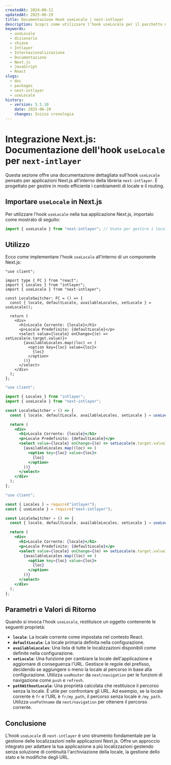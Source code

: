 ```yaml
---
createdAt: 2024-08-11
updatedAt: 2025-06-29
title: Documentazione Hook useLocale | next-intlayer
description: Scopri come utilizzare l'hook useLocale per il pacchetto next-intlayer
keywords:
  - useLocale
  - dizionario
  - chiave
  - Intlayer
  - Internazionalizzazione
  - Documentazione
  - Next.js
  - JavaScript
  - React
slugs:
  - doc
  - packages
  - next-intlayer
  - useLocale
history:
  - version: 5.5.10
    date: 2025-06-29
    changes: Inizio cronologia
---
```


# Integrazione Next.js: Documentazione dell'hook `useLocale` per `next-intlayer`

Questa sezione offre una documentazione dettagliata sull'hook `useLocale` pensato per applicazioni Next.js all'interno della libreria `next-intlayer`. È progettato per gestire in modo efficiente i cambiamenti di locale e il routing.

## Importare `useLocale` in Next.js

Per utilizzare l'hook `useLocale` nella tua applicazione Next.js, importalo come mostrato di seguito:

```javascript
import { useLocale } from "next-intlayer"; // Usato per gestire i locali e il routing in Next.js
```

## Utilizzo

Ecco come implementare l'hook `useLocale` all'interno di un componente Next.js:

```tsx fileName="src/components/LocaleSwitcher.tsx" codeFormat="typescript"
"use client";

import type { FC } from "react";
import { Locales } from "intlayer";
import { useLocale } from "next-intlayer";

const LocaleSwitcher: FC = () => {
  const { locale, defaultLocale, availableLocales, setLocale } = useLocale();

  return (
    <div>
      <h1>Locale Corrente: {locale}</h1>
      <p>Locale Predefinito: {defaultLocale}</p>
      <select value={locale} onChange={(e) => setLocale(e.target.value)}>
        {availableLocales.map((loc) => (
          <option key={loc} value={loc}>
            {loc}
          </option>
        ))}
      </select>
    </div>
  );
};
```

```jsx fileName="src/components/LocaleSwitcher.mjx" codeFormat="esm"
"use client";

import { Locales } from "intlayer";
import { useLocale } from "next-intlayer";

const LocaleSwitcher = () => {
  const { locale, defaultLocale, availableLocales, setLocale } = useLocale();

  return (
    <div>
      <h1>Locale Corrente: {locale}</h1>
      <p>Locale Predefinito: {defaultLocale}</p>
      <select value={locale} onChange={(e) => setLocale(e.target.value)}>
        {availableLocales.map((loc) => (
          <option key={loc} value={loc}>
            {loc}
          </option>
        ))}
      </select>
    </div>
  );
};
```

```jsx fileName="src/components/LocaleSwitcher.csx" codeFormat="commonjs"
"use client";

const { Locales } = require("intlayer");
const { useLocale } = require("next-intlayer");

const LocaleSwitcher = () => {
  const { locale, defaultLocale, availableLocales, setLocale } = useLocale();

  return (
    <div>
      <h1>Locale Corrente: {locale}</h1>
      <p>Locale Predefinito: {defaultLocale}</p>
      <select value={locale} onChange={(e) => setLocale(e.target.value)}>
        {availableLocales.map((loc) => (
          <option key={loc} value={loc}>
            {loc}
          </option>
        ))}
      </select>
    </div>
  );
};
```

## Parametri e Valori di Ritorno

Quando si invoca l'hook `useLocale`, restituisce un oggetto contenente le seguenti proprietà:

- **`locale`**: La locale corrente come impostata nel contesto React.
- **`defaultLocale`**: La locale primaria definita nella configurazione.
- **`availableLocales`**: Una lista di tutte le localizzazioni disponibili come definite nella configurazione.
- **`setLocale`**: Una funzione per cambiare la locale dell'applicazione e aggiornare di conseguenza l'URL. Gestisce le regole del prefisso, decidendo se aggiungere o meno la locale al percorso in base alla configurazione. Utilizza `useRouter` da `next/navigation` per le funzioni di navigazione come `push` e `refresh`.
- **`pathWithoutLocale`**: Una proprietà calcolata che restituisce il percorso senza la locale. È utile per confrontare gli URL. Ad esempio, se la locale corrente è `fr` e l'URL è `fr/my_path`, il percorso senza locale è `/my_path`. Utilizza `usePathname` da `next/navigation` per ottenere il percorso corrente.

## Conclusione

L'hook `useLocale` di `next-intlayer` è uno strumento fondamentale per la gestione delle localizzazioni nelle applicazioni Next.js. Offre un approccio integrato per adattare la tua applicazione a più localizzazioni gestendo senza soluzione di continuità l'archiviazione della locale, la gestione dello stato e le modifiche degli URL.
